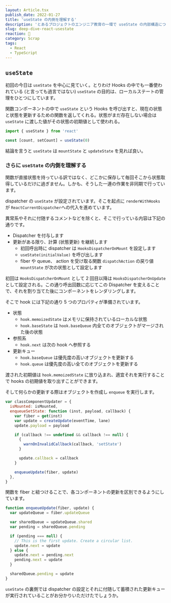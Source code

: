 ```yaml
---
layout: Article.tsx
publish_date: 2022-01-27
title: 'useState の内側を理解する'
description: 'とあるプロジェクトのエンジニア教育の一環で useState の内部構造について解説する機会があってこの度、言語化いたしました。'
slug: deep-dive-react-usestate
reaction: 🍏
category: Scrap
tags:
  - React
  - TypeScript
---
```


## `useState`

初回の今日は `useState` を中心に見ていく。とりわけ Hooks の中でも一番使われている (と言っても過言ではない) `useState` の目的は、ローカルステートの管理をひとつにしています。

関数コンポーネントの中で `useState` という Hooks を呼び出すと、現在の状態と状態を更新するための関数を返してくれる。状態がまだ存在しない場合は `useState` に渡した値がその状態の初期値として使われる。

```js
import { useState } from 'react'

const [count, setCount] = useState(0)
```

結論を言うと `useState` は `mountState` と `updateState` を見れば良い。

### さらに `useState` の内側を理解する

関数が直接状態を持っている訳ではなく、どこかに保存して毎回そこから状態取得しているだけに過ぎません。しかも、そうした一連の作業を非同期で行っています。

dispatcher の `useState` が設定されています。そこを起点に `renderWithHooks` が `ReactCurrentDispatcher`への代入を進めています。

異常系やそれに付随するコメントなどを除くと、そこで行っている内容は下記の通りです。

- Dispatcher を付与します
- 更新がある限り、計算 (状態更新) を継続します
  - 初回呼出時に dispatcher は `HooksDispatcherOnMount` を設定します
  - `useState(initialValue)` を呼び出します
  - fiber や queue、 action を受け取る関数 `dispatchAction` の戻り値 `mountState` が次の状態として設定します

初回は `HooksDispatcherOnMount` として 2 回目以降は `HooksDispatcherOnUpdate` として設定される。この通り呼出回数に応じてこの Dispatcher を変えることで、それを割り当てた後にコンポーネントをレンダリングします。

そこで hook には下記の通り 5 つのプロパティが準備されています。

- 状態
  - `hook.memoizedState` はメモリに保持されているローカルな状態
  - `hook.baseState` は `hook.baseQueue` 内全てのオブジェクトがマージされた後の状態
- 参照系
  - `hook.next` は次の hook へ参照する
- 更新キュー
  - `hook.baseQueue` は優先度の高いオブジェクトを更新する
  - `hook.queue` は優先度の高い全てのオブジェクトを更新する

渡された初期値は `hook.memoizedState` に放り込まれ、適宜それを実行することで hooks の初期値を取り出すことができます。

そして何らかの更新する際はオブジェクトを作成し `enqueue` を実行します。

```js
var classComponentUpdater = {
  isMounted: isMounted,
  enqueueSetState: function (inst, payload, callback) {
    var fiber = get(inst)
    var update = createUpdate(eventTime, lane)
    update.payload = payload

    if (callback !== undefined && callback !== null) {
      {
        warnOnInvalidCallback(callback, 'setState')
      }

      update.callback = callback
    }

    enqueueUpdate(fiber, update)
  },
}
```

関数を fiber と紐つけることで、各コンポーネントの更新を区別できるようにしています。

```js
function enqueueUpdate(fiber, update) {
  var updateQueue = fiber.updateQueue

  var sharedQueue = updateQueue.shared
  var pending = sharedQueue.pending

  if (pending === null) {
    // This is the first update. Create a circular list.
    update.next = update
  } else {
    update.next = pending.next
    pending.next = update
  }

  sharedQueue.pending = update
}
```

`useState` の裏側では dispatcher の設定とそれに付随して蓄積された更新キューが実行されていることがお分かりいただけたでしょうか。
